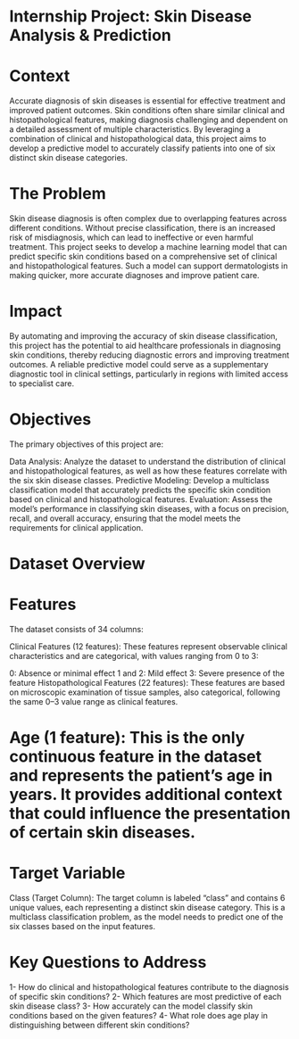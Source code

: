 # Internship Project: Skin Disease Analysis & Prediction
# Context
Accurate diagnosis of skin diseases is essential for effective treatment and improved patient outcomes. Skin conditions often share similar clinical and histopathological features, making diagnosis challenging and dependent on a detailed assessment of multiple characteristics. By leveraging a combination of clinical and histopathological data, this project aims to develop a predictive model to accurately classify patients into one of six distinct skin disease categories.

# The Problem
Skin disease diagnosis is often complex due to overlapping features across different conditions. Without precise classification, there is an increased risk of misdiagnosis, which can lead to ineffective or even harmful treatment. This project seeks to develop a machine learning model that can predict specific skin conditions based on a comprehensive set of clinical and histopathological features. Such a model can support dermatologists in making quicker, more accurate diagnoses and improve patient care.

# Impact
By automating and improving the accuracy of skin disease classification, this project has the potential to aid healthcare professionals in diagnosing skin conditions, thereby reducing diagnostic errors and improving treatment outcomes. A reliable predictive model could serve as a supplementary diagnostic tool in clinical settings, particularly in regions with limited access to specialist care.

# Objectives
The primary objectives of this project are:

Data Analysis: Analyze the dataset to understand the distribution of clinical and histopathological features, as well as how these features correlate with the six skin disease classes.
Predictive Modeling: Develop a multiclass classification model that accurately predicts the specific skin condition based on clinical and histopathological features.
Evaluation: Assess the model’s performance in classifying skin diseases, with a focus on precision, recall, and overall accuracy, ensuring that the model meets the requirements for clinical application.

# Dataset Overview
# Features
The dataset consists of 34 columns:

Clinical Features (12 features): These features represent observable clinical characteristics and are categorical, with values ranging from 0 to 3:

0: Absence or minimal effect
1 and 2: Mild effect
3: Severe presence of the feature
Histopathological Features (22 features): These features are based on microscopic examination of tissue samples, also categorical, following the same 0–3 value range as clinical features.

# Age (1 feature): This is the only continuous feature in the dataset and represents the patient’s age in years. It provides additional context that could influence the presentation of certain skin diseases.

# Target Variable
Class (Target Column): The target column is labeled “class” and contains 6 unique values, each representing a distinct skin disease category. This is a multiclass classification problem, as the model needs to predict one of the six classes based on the input features.
# Key Questions to Address
1- How do clinical and histopathological features contribute to the diagnosis of specific skin conditions?
2- Which features are most predictive of each skin disease class?
3- How accurately can the model classify skin conditions based on the given features?
4- What role does age play in distinguishing between different skin conditions?



